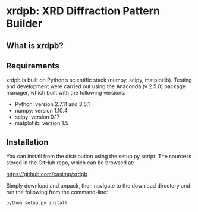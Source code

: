 xrdpb: XRD Diffraction Pattern Builder
==============================================

What is xrdpb?
----------------------

Requirements
------------

xrdpb is built on Python’s scientific stack (numpy, scipy, matplotlib). Testing and development were carried out using the Anaconda (v 2.5.0) package manager, which built with the following versions:

-	Python: version 2.7.11 and 3.5.1
-	numpy: version 1.10.4
-	scipy: version 0.17
-	matplotlib: version 1.5

Installation
------------

You can install from the distribution using the setup.py script. The source is stored in the GitHub repo, which can be browsed at:

https://github.com/casimp/xrdpb

Simply download and unpack, then navigate to the download directory and run the following from the command-line:

```
python setup.py install
```
